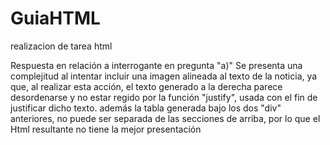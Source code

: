 # GuiaHTML
realizacion de tarea html 



Respuesta en relación a interrogante en pregunta "a)"
Se presenta una complejitud al intentar incluir una imagen alineada al texto de la noticia, ya que, al realizar esta acción, el texto generado a la derecha parece desordenarse y no estar regido por la función "justify", usada con el fin de justificar dicho texto. además la tabla generada bajo los dos "div" anteriores, no puede ser separada de las secciones de arriba, por lo que el Html resultante no tiene la mejor presentación
